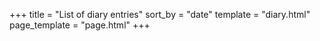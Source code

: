 +++
title = "List of diary entries"
sort_by = "date"
template = "diary.html"
page_template = "page.html"
+++